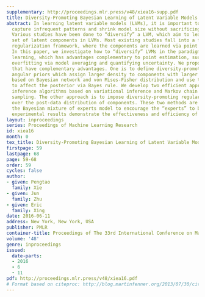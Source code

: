 ```yaml
---
supplementary: http://proceedings.mlr.press/v48/xiea16-supp.pdf
title: Diversity-Promoting Bayesian Learning of Latent Variable Models
abstract: In learning latent variable models (LVMs), it is important to effectively
  capture infrequent patterns and shrink model size without sacrificing modeling power.
  Various studies have been done to “diversify” a LVM, which aim to learn a diverse
  set of latent components in LVMs. Most existing studies fall into a frequentist-style
  regularization framework, where the components are learned via point estimation.
  In this paper, we investigate how to “diversify” LVMs in the paradigm of Bayesian
  learning, which has advantages complementary to point estimation, such as alleviating
  overfitting via model averaging and quantifying uncertainty. We propose two approaches
  that have complementary advantages. One is to define diversity-promoting mutual
  angular priors which assign larger density to components with larger mutual angles
  based on Bayesian network and von Mises-Fisher distribution and use these priors
  to affect the posterior via Bayes rule. We develop two efficient approximate posterior
  inference algorithms based on variational inference and Markov chain Monte Carlo
  sampling. The other approach is to impose diversity-promoting regularization directly
  over the post-data distribution of components. These two methods are applied to
  the Bayesian mixture of experts model to encourage the “experts” to be diverse and
  experimental results demonstrate the effectiveness and efficiency of our methods.
layout: inproceedings
series: Proceedings of Machine Learning Research
id: xiea16
month: 0
tex_title: Diversity-Promoting Bayesian Learning of Latent Variable Models
firstpage: 59
lastpage: 68
page: 59-68
order: 59
cycles: false
author:
- given: Pengtao
  family: Xie
- given: Jun
  family: Zhu
- given: Eric
  family: Xing
date: 2016-06-11
address: New York, New York, USA
publisher: PMLR
container-title: Proceedings of The 33rd International Conference on Machine Learning
volume: '48'
genre: inproceedings
issued:
  date-parts:
  - 2016
  - 6
  - 11
pdf: http://proceedings.mlr.press/v48/xiea16.pdf
# Format based on citeproc: http://blog.martinfenner.org/2013/07/30/citeproc-yaml-for-bibliographies/
---
```

